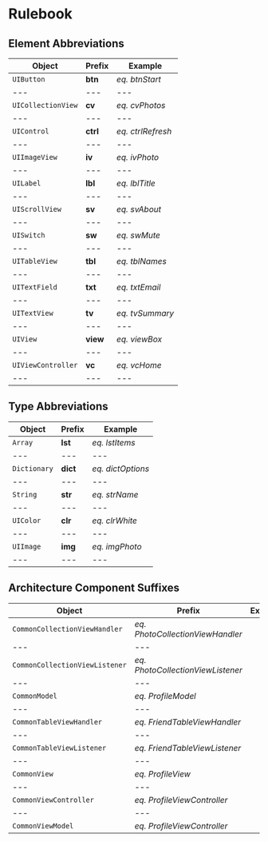 # Rulebook


## Element Abbreviations

Object | Prefix | Example
--- | --- | ---
`UIButton` | **btn** | *eq. btnStart*
--- | --- | ---
`UICollectionView` | **cv** | *eq. cvPhotos*
--- | --- | ---
`UIControl` | **ctrl** | *eq. ctrlRefresh*
--- | --- | ---
`UIImageView` | **iv** | *eq. ivPhoto*
--- | --- | ---
`UILabel` | **lbl** | *eq. lblTitle*
--- | --- | ---
`UIScrollView` | **sv** | *eq. svAbout*
--- | --- | ---
`UISwitch` | **sw** | *eq. swMute*
--- | --- | ---
`UITableView` | **tbl** | *eq. tblNames*
--- | --- | ---
`UITextField` | **txt** | *eq. txtEmail*
--- | --- | ---
`UITextView` | **tv** | *eq. tvSummary*
--- | --- | ---
`UIView` | **view** | *eq. viewBox*
--- | --- | ---
`UIViewController` | **vc** | *eq. vcHome*
--- | --- | ---
	

##	Type Abbreviations

Object | Prefix | Example
--- | --- | ---
`Array` | **lst** | *eq. lstItems*
--- | --- | ---
`Dictionary` | **dict** | *eq. dictOptions*
--- | --- | ---
`String` | **str** | *eq. strName*
--- | --- | ---
`UIColor` | **clr** | *eq. clrWhite*
--- | --- | ---
`UIImage` | **img** | *eq. imgPhoto*
--- | --- | ---

	
## Architecture Component Suffixes

Object | Prefix | Example
--- | --- | ---
`CommonCollectionViewHandler` | *eq. PhotoCollectionViewHandler*
--- | ---
`CommonCollectionViewListener` | *eq. PhotoCollectionViewListener*
---	| ---
`CommonModel` | *eq. ProfileModel*
---	| ---
`CommonTableViewHandler` | *eq. FriendTableViewHandler*
---	| ---
`CommonTableViewListener` | *eq. FriendTableViewListener*
---	| ---
`CommonView` | *eq. ProfileView*
---	| ---
`CommonViewController` | *eq. ProfileViewController*
---	| ---
`CommonViewModel` | *eq. ProfileViewController*
